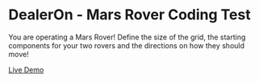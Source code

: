 # DealerOn - Mars Rover Coding Test

You are operating a Mars Rover! Define the size of the grid, the starting components for your two rovers and the directions on how they should move!

[Live Demo](http://michaelboro.text/dealeron)
